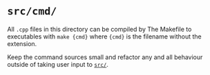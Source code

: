 # `src/cmd/`

All `.cpp` files in this directory can be compiled by The Makefile to executables with `make {cmd}` where `{cmd}` is the filename without the extension.

Keep the command sources small and refactor any and all behaviour outside of taking user input to [`src/`](..).
